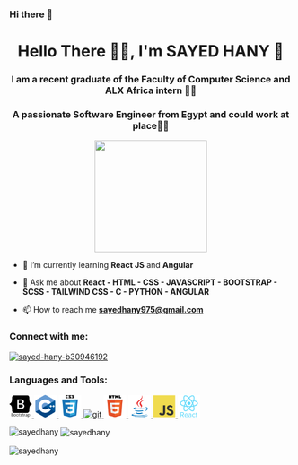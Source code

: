 ### Hi there 👋

<!--
**sayedhany/sayedhany** is a ✨ _special_ ✨ repository because its `README.md` (this file) appears on your GitHub profile.

Here are some ideas to get you started:

- 🔭 I’m currently working on ...
- 🌱 I’m currently learning ...
- 👯 I’m looking to collaborate on ...
- 🤔 I’m looking for help with ...
- 💬 Ask me about ...
- 📫 How to reach me: ...
- 😄 Pronouns: ...
- ⚡ Fun fact: ...
-->
<h1 align="center">Hello There 🙋‍♀️, I'm SAYED HANY 💖</h1>
<h3 align="center"> I am a recent graduate of the Faculty of Computer Science and ALX Africa intern 💪😴</h3>
<h3 align="center">A passionate Software Engineer from Egypt and could work at place👨‍💻</h3>

<div align="center">
<img src="https://media3.giphy.com/media/qgQUggAC3Pfv687qPC/giphy.gif" align="center" height="200" width="200" />
</div>

- 🌱 I’m currently learning **React JS** and **Angular**

- 💬 Ask me about **React - HTML - CSS - JAVASCRIPT - BOOTSTRAP - SCSS - TAILWIND CSS - C - PYTHON - ANGULAR**

- 📫 How to reach me **sayedhany975@gmail.com**

<h3 align="left">Connect with me:</h3>
<p align="left">

<a href="https://www.linkedin.com/in/sayed-hany-b30946192/" target="blank"><img align="center" src="https://raw.githubusercontent.com/rahuldkjain/github-profile-readme-generator/master/src/images/icons/Social/linked-in-alt.svg" alt="sayed-hany-b30946192" height="30" width="40" /></a>

<h3 align="left">Languages and Tools:</h3>
<p align="left"> <a href="https://getbootstrap.com" target="_blank" rel="noreferrer"> <img src="https://raw.githubusercontent.com/devicons/devicon/master/icons/bootstrap/bootstrap-plain-wordmark.svg" alt="bootstrap" width="40" height="40"/> </a> <a href="https://www.w3schools.com/cpp/" target="_blank" rel="noreferrer"> <img src="https://raw.githubusercontent.com/devicons/devicon/master/icons/cplusplus/cplusplus-original.svg" alt="cplusplus" width="40" height="40"/> </a> <a href="https://www.w3schools.com/css/" target="_blank" rel="noreferrer"> <img src="https://raw.githubusercontent.com/devicons/devicon/master/icons/css3/css3-original-wordmark.svg" alt="css3" width="40" height="40"/> </a> <a href="https://git-scm.com/" target="_blank" rel="noreferrer"> <img src="https://www.vectorlogo.zone/logos/git-scm/git-scm-icon.svg" alt="git" width="40" height="40"/> </a> <a href="https://www.w3.org/html/" target="_blank" rel="noreferrer"> <img src="https://raw.githubusercontent.com/devicons/devicon/master/icons/html5/html5-original-wordmark.svg" alt="html5" width="40" height="40"/> </a> <a href="https://www.java.com" target="_blank" rel="noreferrer"> <img src="https://raw.githubusercontent.com/devicons/devicon/master/icons/java/java-original.svg" alt="java" width="40" height="40"/> </a> <a href="https://developer.mozilla.org/en-US/docs/Web/JavaScript" target="_blank" rel="noreferrer"> <img src="https://raw.githubusercontent.com/devicons/devicon/master/icons/javascript/javascript-original.svg" alt="javascript" width="40" height="40"/> </a> <a href="https://nodejs.org" target="_blank" rel="noreferrer"> <a href="https://reactjs.org/" target="_blank" rel="noreferrer"> <img src="https://raw.githubusercontent.com/devicons/devicon/master/icons/react/react-original-wordmark.svg" alt="react" width="40" height="40"/> </a> </p>
  
<p><img align="left" src="https://github-readme-stats.vercel.app/api/top-langs?username=sayedhany&show_icons=true&locale=en&layout=compact" alt="sayedhany" /></p>

<p>&nbsp;<img align="center" src="https://github-readme-stats.vercel.app/api?username=sayedhany&show_icons=true&locale=en" alt="sayedhany" /></p>
<p><img align="center" src="https://github-readme-streak-stats.herokuapp.com/?user=sayedhany&" alt="sayedhany" /></p>
